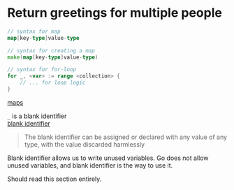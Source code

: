 # Return greetings for multiple people

```go
// syntax for map
map[key-type]value-type

// syntax for creating a map
make(map[key-type]value-type)

// syntax for for-loop
for _, <var> := range <collection> {
	// ... for loop logic
}
```
[maps](https://go.dev/blog/maps)

`_` is a blank identifier  
[blank identifier](https://go.dev/doc/effective_go#blank)
> The blank identifier can be assigned or declared with any value of any type, with the value discarded harmlessly  

Blank identifier allows us to write unused variables.
Go does not allow unused variables, and blank identifier is the way to use it.  

Should read this section entirely.  
